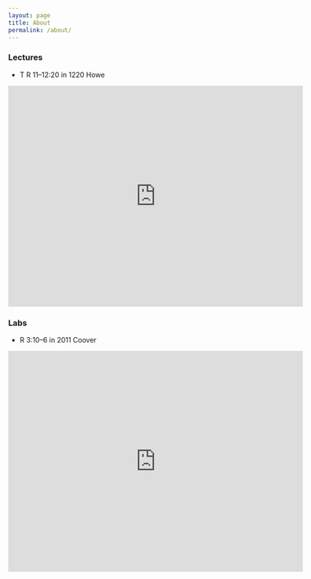 ```yaml
---
layout: page
title: About
permalink: /about/
---
```


### Lectures

* T R 11–12:20 in 1220 Howe

<iframe 
src="https://www.google.com/maps/embed?pb=!1m18!1m12!1m3!1d2963.762414446526!2d-93.65530364933763!3d42.02682892910866!2m3!1f0!2f0!3f0!3m2!1i1024!2i768!4f13.1!3m3!1m2!1s0x87ee70af6e88b093%3A0x58551392a70a5a5a!2sHowe+Hall%2C+537+Bissell+Rd%2C+Ames%2C+IA+50011!5e0!3m2!1sen!2sus!4v1514993646752" 
width="600" height="450" frameborder="0" style="border:0" 
allowfullscreen></iframe>

### Labs

* R 3:10–6 in 2011 Coover

<iframe src="https://www.google.com/maps/embed?pb=!1m18!1m12!1m3!1d1481.8350052977557!2d-93.65192470763411!3d42.028810979108556!2m3!1f0!2f0!3f0!3m2!1i1024!2i768!4f13.1!3m3!1m2!1s0x87ee70a51523ae41%3A0x763ad7d22f6cee62!2sCoover+Hall!5e0!3m2!1sen!2sus!4v1514994571351" width="600" height="450" frameborder="0" style="border:0" allowfullscreen></iframe>
